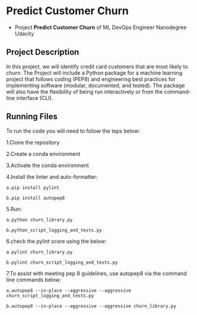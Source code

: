 # Predict Customer Churn

- Project **Predict Customer Churn** of ML DevOps Engineer Nanodegree Udacity

## Project Description
In this project, we will  identify credit card customers that are most likely to churn.
The Project will include a Python package for a machine learning project that follows coding (PEP8) and engineering best practices for implementing software (modular, documented, and tested). The package will also have the flexibility of being run interactively or from the command-line interface (CLI). 

## Running Files
To run the code you will need to follow the teps below:

1.Clone the repository

2.Create a conda environment

3.Activate the conda environment

4.Install the linter and auto-formatter:
    
    a.pip install pylint
    
    b.pip install autopep8

5.Run: 
    
    a.python churn_library.py
    
    b.python_script_logging_and_tests.py

6.check the pylint score using the below:
    
    a.pylint churn_library.py
    
    b.pylint churn_script_logging_and_tests.py

7.To assist with meeting pep 8 guidelines, use autopep8 via the command line commands below:

    a.autopep8 --in-place --aggressive --aggressive churn_script_logging_and_tests.py
    
    b.autopep8 --in-place --aggressive --aggressive churn_library.py


